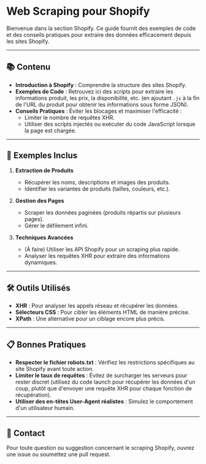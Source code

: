 # Web Scraping pour Shopify

Bienvenue dans la section Shopify. Ce guide fournit des exemples de code et des conseils pratiques pour extraire des données efficacement depuis les sites Shopify.

---

## 📚 Contenu
- **Introduction à Shopify** : Comprendre la structure des sites Shopify.
- **Exemples de Code** : Retrouvez ici des scripts pour extraire les informations produit, les prix, la disponibilité, etc. (en ajoutant `.js` à la fin de l'URL du produit pour obtenir les informations sous forme JSON).
- **Conseils Pratiques** : Éviter les blocages et maximiser l'efficacité :  
  - Limiter le nombre de requêtes XHR.  
  - Utiliser des scripts injectés ou exécuter du code JavaScript lorsque la page est chargée.

---

## 🚀 Exemples Inclus
1. **Extraction de Produits**
   - Récupérer les noms, descriptions et images des produits.
   - Identifier les variantes de produits (tailles, couleurs, etc.).

2. **Gestion des Pages**
   - Scraper les données paginées (produits répartis sur plusieurs pages).
   - Gérer le défilement infini.

3. **Techniques Avancées**
   - (À faire) Utiliser les API Shopify pour un scraping plus rapide.
   - Analyser les requêtes XHR pour extraire des informations dynamiques.

---

## 🛠 Outils Utilisés
- **XHR** : Pour analyser les appels réseau et récupérer les données.
- **Sélecteurs CSS** : Pour cibler les éléments HTML de manière précise.
- **XPath** : Une alternative pour un ciblage encore plus précis.

---

## 📋 Bonnes Pratiques
- **Respecter le fichier robots.txt** : Vérifiez les restrictions spécifiques au site Shopify avant toute action.
- **Limiter le taux de requêtes** : Évitez de surcharger les serveurs pour rester discret (utilisez du code launch pour récupérer les données d'un coup, plutôt que d'envoyer une requête XHR pour chaque fonction de récupération).
- **Utiliser des en-têtes User-Agent réalistes** : Simulez le comportement d'un utilisateur humain.

---

## 📧 Contact
Pour toute question ou suggestion concernant le scraping Shopify, ouvrez une issue ou soumettez une pull request.
